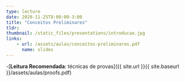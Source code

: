 ```yaml
---
type: lecture
date: 2020-11-25T8:00:00-3:00
title: "Conceitos Preliminares"
tldr:
thumbnail: /static_files/presentations/introducao.jpg
links: 
    - url: /assets/aulas/conceitos-preliminares.pdf
      name: slides
---
```

-[**Leitura Recomendada**: técnicas de provas]({{ site.url }}{{ site.baseurl }}/assets/aulas/proofs.pdf)